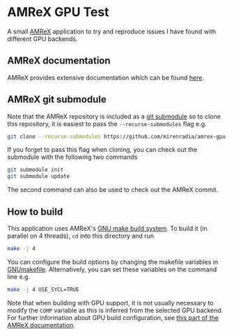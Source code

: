 # AMReX GPU Test

A small [AMReX](https://github.com/AMReX-Codes/amrex) application to try and
reproduce issues I have found with different GPU backends.

## AMReX documentation

AMReX provides extensive documentation which can be found
[here](https://amrex-codes.github.io/amrex/docs_html/).


## AMReX git submodule

Note that the AMReX repository is included as a [git
submodule](https://git-scm.com/book/en/v2/Git-Tools-Submodules) so to clone this
repository, it is easiest to pass the `--recurse-submodules` flag e.g.

```bash
git clone --recurse-submodules https://github.com/mirenradia/amrex-gpu-test.git
```

If you forget to pass this flag when cloning, you can check out the submodule
with the following two commands

```bash
git submodule init
git submodule update
```

The second command can also be used to check out the AMReX commit.

## How to build

This application uses AMReX's [GNU make build
system](https://amrex-codes.github.io/amrex/docs_html/BuildingAMReX.html#building-with-gnu-make).
To build it (in parallel on 4 threads), `cd` into this directory and run
```bash
make -j 4
```
You can configure the build options by changing the makefile variables in
[GNUmakefile](./GNUmakefile). Alternatively, you can set these variables on the
command line e.g.
```bash
make -j 4 USE_SYCL=TRUE
```
Note that when building with GPU support, it is not usually necessary to modify
the `COMP` variable as this is inferred from the selected GPU backend. For
further information about GPU build configuration, see [this part of the AMReX
documentation](https://amrex-codes.github.io/amrex/docs_html/GPU.html#building-with-gnu-make).
